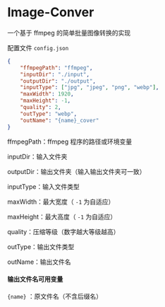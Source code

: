 # Image-Conver

一个基于 ffmpeg 的简单批量图像转换的实现

配置文件 `config.json`

```json
{
    "ffmpegPath": "ffmpeg",
    "inputDir": "./input",
    "outputDir": "./output",
    "inputType": ["jpg", "jpeg", "png", "webp"],
    "maxWidth": 1920,
    "maxHeight": -1,
    "quality": 2,
    "outType": "webp",
    "outName": "{name}_cover"
}

```

ffmpegPath：ffmpeg 程序的路径或环境变量

inputDir：输入文件夹

outputDir：输出文件夹（输入输出文件夹可一致）

inputType：输入文件类型

maxWidth：最大宽度（ `-1` 为自适应）

maxHeight：最大高度（ `-1` 为自适应）

quality：压缩等级（数字越大等级越高）

outType：输出文件类型

outName：输出文件名

#### 输出文件名可用变量

`{name}` ：原文件名（不含后缀名）